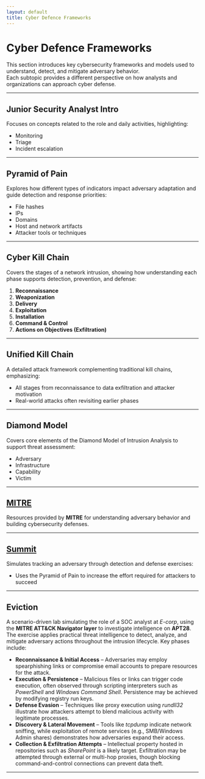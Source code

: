 ```yaml
---
layout: default
title: Cyber Defence Frameworks
---
```


# Cyber Defence Frameworks

This section introduces key cybersecurity frameworks and models used to understand, detect, and mitigate adversary behavior.  
Each subtopic provides a different perspective on how analysts and organizations can approach cyber defense.

---

## Junior Security Analyst Intro
Focuses on concepts related to the role and daily activities, highlighting:  

* Monitoring  
* Triage  
* Incident escalation

---

## Pyramid of Pain
Explores how different types of indicators impact adversary adaptation and guide detection and response priorities:  

* File hashes  
* IPs  
* Domains  
* Host and network artifacts  
* Attacker tools or techniques  

---

## Cyber Kill Chain
Covers the stages of a network intrusion, showing how understanding each phase supports detection, prevention, and defense:  

1. **Reconnaissance**  
2. **Weaponization**  
3. **Delivery**  
4. **Exploitation**  
5. **Installation**  
6. **Command & Control**  
7. **Actions on Objectives (Exfiltration)** 

---

## Unified Kill Chain
A detailed attack framework complementing traditional kill chains, emphasizing:  

* All stages from reconnaissance to data exfiltration and attacker motivation  
* Real-world attacks often revisiting earlier phases  

---

## Diamond Model
Covers core elements of the Diamond Model of Intrusion Analysis to support threat assessment:  

* Adversary  
* Infrastructure  
* Capability  
* Victim  

---

## [MITRE](./mitre.md)
Resources provided by **MITRE** for understanding adversary behavior and building cybersecurity defenses.

---

## [Summit](./summit.md)
Simulates tracking an adversary through detection and defense exercises:  

* Uses the Pyramid of Pain to increase the effort required for attackers to succeed  

---

## Eviction
A scenario-driven lab simulating the role of a SOC analyst at *E-corp*, using the **MITRE ATT&CK Navigator layer** to investigate intelligence on **APT28**.  
The exercise applies practical threat intelligence to detect, analyze, and mitigate adversary actions throughout the intrusion lifecycle. Key phases include:  

* **Reconnaissance & Initial Access** – Adversaries may employ spearphishing links or compromise email accounts to prepare resources for the attack.  
* **Execution & Persistence** – Malicious files or links can trigger code execution, often observed through scripting interpreters such as *PowerShell* and *Windows Command Shell*. Persistence may be achieved by modifying registry run keys.  
* **Defense Evasion** – Techniques like proxy execution using *rundll32* illustrate how attackers attempt to blend malicious activity with legitimate processes.  
* **Discovery & Lateral Movement** – Tools like *tcpdump* indicate network sniffing, while exploitation of remote services (e.g., SMB/Windows Admin shares) demonstrates how adversaries expand their access.  
* **Collection & Exfiltration Attempts** – Intellectual property hosted in repositories such as *SharePoint* is a likely target. Exfiltration may be attempted through external or multi-hop proxies, though blocking command-and-control connections can prevent data theft.

---
